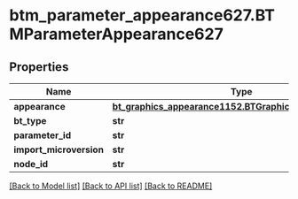 # btm_parameter_appearance627.BTMParameterAppearance627

## Properties
Name | Type | Description | Notes
------------ | ------------- | ------------- | -------------
**appearance** | [**bt_graphics_appearance1152.BTGraphicsAppearance1152**](BTGraphicsAppearance1152.md) |  | [optional] 
**bt_type** | **str** |  | [optional] 
**parameter_id** | **str** |  | [optional] 
**import_microversion** | **str** |  | [optional] 
**node_id** | **str** |  | [optional] 

[[Back to Model list]](../README.md#documentation-for-models) [[Back to API list]](../README.md#documentation-for-api-endpoints) [[Back to README]](../README.md)


